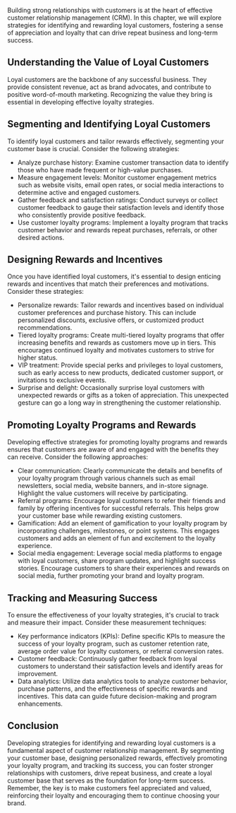 
Building strong relationships with customers is at the heart of effective customer relationship management (CRM). In this chapter, we will explore strategies for identifying and rewarding loyal customers, fostering a sense of appreciation and loyalty that can drive repeat business and long-term success.

**Understanding the Value of Loyal Customers**
----------------------------------------------

Loyal customers are the backbone of any successful business. They provide consistent revenue, act as brand advocates, and contribute to positive word-of-mouth marketing. Recognizing the value they bring is essential in developing effective loyalty strategies.

**Segmenting and Identifying Loyal Customers**
----------------------------------------------

To identify loyal customers and tailor rewards effectively, segmenting your customer base is crucial. Consider the following strategies:

* Analyze purchase history: Examine customer transaction data to identify those who have made frequent or high-value purchases.
* Measure engagement levels: Monitor customer engagement metrics such as website visits, email open rates, or social media interactions to determine active and engaged customers.
* Gather feedback and satisfaction ratings: Conduct surveys or collect customer feedback to gauge their satisfaction levels and identify those who consistently provide positive feedback.
* Use customer loyalty programs: Implement a loyalty program that tracks customer behavior and rewards repeat purchases, referrals, or other desired actions.

**Designing Rewards and Incentives**
------------------------------------

Once you have identified loyal customers, it's essential to design enticing rewards and incentives that match their preferences and motivations. Consider these strategies:

* Personalize rewards: Tailor rewards and incentives based on individual customer preferences and purchase history. This can include personalized discounts, exclusive offers, or customized product recommendations.
* Tiered loyalty programs: Create multi-tiered loyalty programs that offer increasing benefits and rewards as customers move up in tiers. This encourages continued loyalty and motivates customers to strive for higher status.
* VIP treatment: Provide special perks and privileges to loyal customers, such as early access to new products, dedicated customer support, or invitations to exclusive events.
* Surprise and delight: Occasionally surprise loyal customers with unexpected rewards or gifts as a token of appreciation. This unexpected gesture can go a long way in strengthening the customer relationship.

**Promoting Loyalty Programs and Rewards**
------------------------------------------

Developing effective strategies for promoting loyalty programs and rewards ensures that customers are aware of and engaged with the benefits they can receive. Consider the following approaches:

* Clear communication: Clearly communicate the details and benefits of your loyalty program through various channels such as email newsletters, social media, website banners, and in-store signage. Highlight the value customers will receive by participating.
* Referral programs: Encourage loyal customers to refer their friends and family by offering incentives for successful referrals. This helps grow your customer base while rewarding existing customers.
* Gamification: Add an element of gamification to your loyalty program by incorporating challenges, milestones, or point systems. This engages customers and adds an element of fun and excitement to the loyalty experience.
* Social media engagement: Leverage social media platforms to engage with loyal customers, share program updates, and highlight success stories. Encourage customers to share their experiences and rewards on social media, further promoting your brand and loyalty program.

**Tracking and Measuring Success**
----------------------------------

To ensure the effectiveness of your loyalty strategies, it's crucial to track and measure their impact. Consider these measurement techniques:

* Key performance indicators (KPIs): Define specific KPIs to measure the success of your loyalty program, such as customer retention rate, average order value for loyalty customers, or referral conversion rates.
* Customer feedback: Continuously gather feedback from loyal customers to understand their satisfaction levels and identify areas for improvement.
* Data analytics: Utilize data analytics tools to analyze customer behavior, purchase patterns, and the effectiveness of specific rewards and incentives. This data can guide future decision-making and program enhancements.

**Conclusion**
--------------

Developing strategies for identifying and rewarding loyal customers is a fundamental aspect of customer relationship management. By segmenting your customer base, designing personalized rewards, effectively promoting your loyalty program, and tracking its success, you can foster stronger relationships with customers, drive repeat business, and create a loyal customer base that serves as the foundation for long-term success. Remember, the key is to make customers feel appreciated and valued, reinforcing their loyalty and encouraging them to continue choosing your brand.
